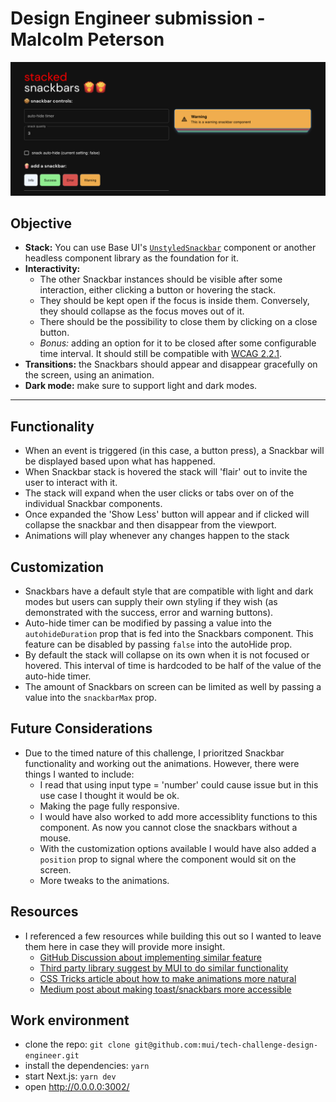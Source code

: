 # Design Engineer submission - Malcolm Peterson
![screenshot of application entitled 'stacked snackbars'. with an assortment of fields and buttons that serve as controls on the left and the right has 3 containers stacked on top of one another descending](public/stackedSnackbars.png)
## Objective

- **Stack:** You can use Base UI's [`UnstyledSnackbar`](https://mui.com/base/react-snackbar/) component or another headless component library as the foundation for it.
- **Interactivity:**
  - The other Snackbar instances should be visible after some interaction, either clicking a button or hovering the stack.
  - They should be kept open if the focus is inside them. Conversely, they should collapse as the focus moves out of it.
  - There should be the possibility to close them by clicking on a close button.
  - _Bonus:_ adding an option for it to be closed after some configurable time interval. It should still be compatible with [WCAG 2.2.1](https://www.w3.org/TR/WCAG21/#enough-time).
- **Transitions:** the Snackbars should appear and disappear gracefully on the screen, using an animation.
- **Dark mode:** make sure to support light and dark modes.

----

## Functionality
- When an event is triggered (in this case, a button press), a Snackbar will be displayed based upon what has happened.
- When Snackbar stack is hovered the stack will 'flair' out to invite the user to interact with it. 
- The stack will expand when the user clicks or tabs over on of the individual Snackbar components.
- Once expanded the 'Show Less' button will appear and if clicked will collapse the snackbar and then disappear from the viewport.
- Animations will play whenever any changes happen to the stack

## Customization
- Snackbars have a default style that are compatible with light and dark modes but users can supply their own styling if they wish (as demonstrated with the success, error and warning buttons). 
- Auto-hide timer can be modified by passing a value into the `autohideDuration` prop that is fed into the Snackbars component. This feature can be disabled by passing `false` into the autoHide prop.
- By default the stack will collapse on its own when it is not focused or hovered. This interval of time is hardcoded to be half of the value of the auto-hide timer.
- The amount of Snackbars on screen can be limited as well by passing a value into the `snackbarMax` prop.

## Future Considerations
- Due to the timed nature of this challenge, I prioritzed Snackbar functionality and working out the animations. However, there were things I wanted to include:
  - I read that using input type = 'number' could cause issue but in this use case I thought it would be ok.
  - Making the page fully responsive.
  - I would have also worked to add more accessiblity functions to this component. As now you cannot close the snackbars without a mouse.
  - With the customization options available I would have also added a `position` prop to signal where the component would sit on the screen. 
  - More tweaks to the animations. 

## Resources
- I referenced a few resources while building this out so I wanted to leave them here in case they will provide more insight.
  - [GitHub Discussion about implementing similar feature](https://github.com/mui/material-ui/issues/1824)
  - [Third party library suggest by MUI to do similar functionality](https://notistack.com/)
  - [CSS Tricks article about how to make animations more natural](https://css-tricks.com/making-css-animations-feel-natural/#:~:text=An%20easy%20fix%20is%20to,natural%20look%20to%20some%20animations)
  - [Medium post about making toast/snackbars more accessible](https://sheribyrnehaber.medium.com/designing-toast-messages-for-accessibility-fb610ac364be)

## Work environment

- clone the repo: `git clone git@github.com:mui/tech-challenge-design-engineer.git`
- install the dependencies: `yarn`
- start Next.js: `yarn dev`
- open http://0.0.0.0:3002/

